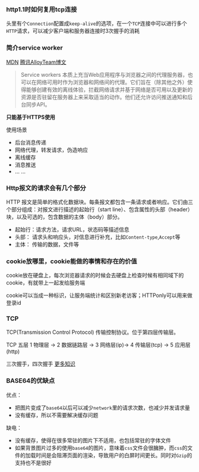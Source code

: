 
### http1.1时如何复用tcp连接

头里有个`Connection`配置成`keep-alive`的选项，在一个`TCP`连接中可以进行多个`HTTP`请求，可以减少客户端和服务器连接时3次握手的消耗


### 简介service worker

[MDN](https://developer.mozilla.org/zh-CN/docs/Web/API/Service_Worker_API)
[腾讯AlloyTeam博文](http://www.alloyteam.com/2016/01/9274/)

> Service workers 本质上充当Web应用程序与浏览器之间的代理服务器，也可以在网络可用时作为浏览器和网络间的代理。它们旨在（除其他之外）使得能够创建有效的离线体验，拦截网络请求并基于网络是否可用以及更新的资源是否驻留在服务器上来采取适当的动作。他们还允许访问推送通知和后台同步API。

**只能基于HTTPS使用**

使用场景
* 后台消息传递
* 网络代理，转发请求，伪造响应
* 离线缓存
* 消息推送
* … …


### Http报文的请求会有几个部分

HTTP 报文是简单的格式化数据块。每条报文都包含一条请求或者响应。它们由三个部分组成：对报文进行描述的起始行（start line）、包含属性的头部（header）块，以及可选的，包含数据的主体（body）部分。

* 起始行：请求方法，请求URL，状态码等描述信息
* 头部： 请求头和响应头，对信息进行补充，比如`Content-type`,`Accept`等
* 主体： 传输的数据，文件等


### cookie放哪里，cookie能做的事情和存在的价值

cookie放在硬盘上，每次浏览器请求的时候会去硬盘上检查时候有相同域下的cookie，有就带上一起发给服务端

cookie可以当成一种标识，让服务端统计和区别新老访客；HTTPonly可以用来做登录id


### TCP

TCP(Transmission Control Protocol) 传输控制协议。位于第四层传输层。

TCP 五层 1 物理层 -> 2 数据链路层 -> 3 网络层(ip)-> 4 传输层(tcp) -> 5 应用层(http)

三次握手，四次握手 [更多知识](https://yuchengkai.cn/docs/zh/cs/#tcp)


### BASE64的优缺点

优点：
* 把图片变成了`base64`以后可以减少`network`里的请求次数，也减少并发请求量
* 没有缓存，所以不需要解决缓存问题

缺电：
* 没有缓存，使得在很多常驻的图片下不适用，也包括常驻的字体文件
* 如果背景图片过多的使用`base64`的图片，意味着`css`文件会很臃肿，而`css`的文件的加载时间是会阻滞页面的渲染，导致用户的白屏时间更长。同时对`Gzip`的支持也不是很好
